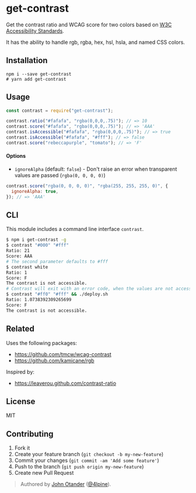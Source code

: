 # get-contrast

Get the contrast ratio and WCAG score for two colors based on
[W3C Accessibility Standards](http://www.w3.org/TR/WCAG20/#visual-audio-contrast-contrast).

It has the ability to handle rgb, rgba, hex, hsl, hsla, and named CSS colors.

## Installation

```
npm i --save get-contrast
# yarn add get-contrast
```

## Usage

```javascript
const contrast = require("get-contrast");

contrast.ratio("#fafafa", "rgba(0,0,0,.75)"); // => 10
contrast.score("#fafafa", "rgba(0,0,0,.75)"); // => 'AAA'
contrast.isAccessible("#fafafa", "rgba(0,0,0,.75)"); // => true
contrast.isAccessible("#fafafa", "#fff"); // => false
contrast.score("rebeccapurple", "tomato"); // => 'F'
```

#### Options

- `ignoreAlpha` (default: `false`) - Don't raise an error when transparent values are passed (`rgba(0, 0, 0, 0)`)

```js
contrast.score("rgba(0, 0, 0, 0)", "rgba(255, 255, 255, 0)", {
  ignoreAlpha: true,
}); // => 'AAA'
```

## CLI

This module includes a command line interface `contrast`.

```sh
$ npm i get-contrast -g
$ contrast "#000" "#fff"
Ratio: 21
Score: AAA
# The second parameter defaults to #fff
$ contrast white
Ratio: 1
Score: F
The contrast is not accessible.
# Contrast will exit with an error code, when the values are not accessible.
$ contrast "#ff0" "#fff" && ./deploy.sh
Ratio: 1.0738392309265699
Score: F
The contrast is not accessible.
```

## Related

Uses the following packages:

- <https://github.com/tmcw/wcag-contrast>
- <https://github.com/kamicane/rgb>

Inspired by:

- <https://leaverou.github.com/contrast-ratio>

## License

MIT

## Contributing

1. Fork it
2. Create your feature branch (`git checkout -b my-new-feature`)
3. Commit your changes (`git commit -am 'Add some feature'`)
4. Push to the branch (`git push origin my-new-feature`)
5. Create new Pull Request

> Authored by [John Otander](http://johno.com) ([@4lpine](https://twitter.com/4lpine)).
